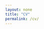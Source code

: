 ```yaml
---
layout: none
title: "CV"
permalink: /cv/
---
```


<script>
  window.location.href = "{{ site.baseurl }}/assets/Rongzhe_Wei_CV_Feb.pdf";
</script>
